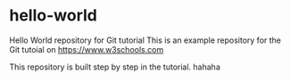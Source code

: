 # hello-world
Hello World repository for Git tutorial
This is an example repository for the Git tutoial on https://www.w3schools.com

This repository is built step by step in the tutorial.
hahaha
